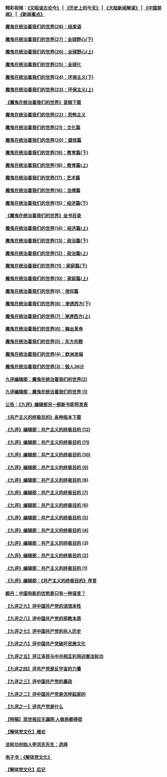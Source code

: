 #### 精彩视频：[《文昭谈古论今》](http://45.32.25.56/wenzhao) | [《历史上的今天》](http://45.32.25.56/today-in-history) | [《大陆新闻解读》](http://45.32.25.56/ntdtv-comedy) | [《中国禁闻》](http://45.32.25.56/ntdtv-news) | [《新闻看点》](http://45.32.25.56/news-insight) 

 #### [魔鬼在统治着我们的世界(28)：结束语](../pages/nsc422/n10936246.md?t=02100331) 

#### [魔鬼在统治着我们的世界(27)：全球野心(下)](../pages/nsc422/n10928319.md?t=02100331) 

#### [魔鬼在统治着我们的世界(26)：全球野心(上)](../pages/nsc422/n10900318.md?t=02100331) 

#### [魔鬼在统治着我们的世界(25)：全球化](../pages/nsc422/n10788205.md?t=02100331) 

#### [魔鬼在统治着我们的世界(24)：环保主义(下)](../pages/nsc422/n10695307.md?t=02100331) 

#### [魔鬼在统治着我们的世界(23)：环保主义(上)](../pages/nsc422/n10688613.md?t=02100331) 

#### [《魔鬼在统治着我们的世界》音频下载](../pages/nsc422/n10635553.md?t=02100331) 

#### [魔鬼在统治着我们的世界(22)：恐怖主义](../pages/nsc422/n10614727.md?t=02100331) 

#### [魔鬼在统治着我们的世界(21)：文化篇](../pages/nsc422/n10597706.md?t=02100331) 

#### [魔鬼在统治着我们的世界(20)：媒体篇](../pages/nsc422/n10586579.md?t=02100331) 

#### [魔鬼在统治着我们的世界(19)：教育篇(下)](../pages/nsc422/n10564808.md?t=02100331) 

#### [魔鬼在统治着我们的世界(18)：教育篇(上)](../pages/nsc422/n10526970.md?t=02100331) 

#### [魔鬼在统治着我们的世界(17)：艺术篇](../pages/nsc422/n10499093.md?t=02100331) 

#### [魔鬼在统治着我们的世界(16)：法律篇](../pages/nsc422/n10485969.md?t=02100331) 

#### [魔鬼在统治着我们的世界(15)：经济篇(下)](../pages/nsc422/n10469975.md?t=02100331) 

#### [《魔鬼在统治着我们的世界》全书目录](../pages/nsc422/n10464261.md?t=02100331) 

#### [魔鬼在统治着我们的世界(14)：经济篇(上)](../pages/nsc422/n10457370.md?t=02100331) 

#### [魔鬼在统治着我们的世界(13)：政治篇(下)](../pages/nsc422/n10448270.md?t=02100331) 

#### [魔鬼在统治着我们的世界(12)：政治篇(上)](../pages/nsc422/n10444576.md?t=02100331) 

#### [魔鬼在统治着我们的世界(11)：家庭篇(下)](../pages/nsc422/n10440961.md?t=02100331) 

#### [魔鬼在统治着我们的世界(10)：家庭篇(上)](../pages/nsc422/n10435448.md?t=02100331) 

#### [魔鬼在统治着我们的世界(9)：信仰篇](../pages/nsc422/n10432159.md?t=02100331) 

#### [魔鬼在统治着我们的世界(8)：渗透西方(下)](../pages/nsc422/n10429603.md?t=02100331) 

#### [魔鬼在统治着我们的世界(7)：渗透西方(上)](../pages/nsc422/n10426013.md?t=02100331) 

#### [魔鬼在统治着我们的世界(6)：输出革命](../pages/nsc422/n10421536.md?t=02100331) 

#### [魔鬼在统治着我们的世界(5)：东方杀戮](../pages/nsc422/n10417707.md?t=02100331) 

#### [魔鬼在统治着我们的世界(4)：欧洲发端](../pages/nsc422/n10414890.md?t=02100331) 

#### [魔鬼在统治着我们的世界(3)：毁人36计](../pages/nsc422/n10411583.md?t=02100331) 

#### [九评编辑部：魔鬼在统治着我们的世界(2)](../pages/nsc422/n10410036.md?t=02100331) 

#### [九评编辑部：魔鬼在统治着我们的世界 (1)](../pages/nsc422/n10406825.md?t=02100331) 

#### [公告：《九评》编辑部另一部新书即将发表](../pages/nsc422/n10405104.md?t=02100331) 

#### [《共产主义的终极目的》各种版本下载](../pages/nsc422/n10022138.md?t=02100331) 

#### [《九评》编辑部：共产主义的终极目的 (12)](../pages/nsc422/n9933272.md?t=02100331) 

#### [《九评》编辑部：共产主义的终极目的 (11)](../pages/nsc422/n9924973.md?t=02100331) 

#### [《九评》编辑部：共产主义的终极目的 (10)](../pages/nsc422/n9920883.md?t=02100331) 

#### [《九评》编辑部：共产主义的终极目的 (9)](../pages/nsc422/n9916363.md?t=02100331) 

#### [《九评》编辑部：共产主义的终极目的 (8)](../pages/nsc422/n9912488.md?t=02100331) 

#### [《九评》编辑部：共产主义的终极目的 (7)](../pages/nsc422/n9901176.md?t=02100331) 

#### [《九评》编辑部：共产主义的终极目的 (6)](../pages/nsc422/n9899359.md?t=02100331) 

#### [《九评》编辑部：共产主义的终极目的 (5)](../pages/nsc422/n9893174.md?t=02100331) 

#### [《九评》编辑部：共产主义的终极目的 (4)](../pages/nsc422/n9891246.md?t=02100331) 

#### [《九评》编辑部：共产主义的终极目的 (3)](../pages/nsc422/n9879879.md?t=02100331) 

#### [《九评》编辑部：共产主义的终极目的 (2)](../pages/nsc422/n9876205.md?t=02100331) 

#### [《九评》编辑部：共产主义的终极目的 (1)](../pages/nsc422/n9865857.md?t=02100331) 

#### [《九评》编辑部：《共产主义的终极目的》序言](../pages/nsc422/n9862666.md?t=02100331) 

#### [颜丹：中国电影的优势是只有一种语言？](../pages/nsc422/n9583062.md?t=02100331) 

#### [【九评之九】评中国共产党的流氓本性](../pages/nsc422/n737542.md?t=02100331) 

#### [【九评之八】评中国共产党的邪教本质](../pages/nsc422/n735942.md?t=02100331) 

#### [【九评之七】评中国共产党的杀人历史](../pages/nsc422/n733806.md?t=02100331) 

#### [【九评之六】评中国共产党破坏民族文化](../pages/nsc422/n731667.md?t=02100331) 

#### [【九评之五】评江泽民与中共相互利用迫害法轮功](../pages/nsc422/n730058.md?t=02100331) 

#### [【九评之四】评共产党是反宇宙的力量](../pages/nsc422/n727814.md?t=02100331) 

#### [【九评之三】评中国共产党的暴政](../pages/nsc422/n725597.md?t=02100331) 

#### [【九评之二】评中国共产党是怎样起家的](../pages/nsc422/n723946.md?t=02100331) 

#### [【九评之一】评共产党是什么](../pages/nsc422/n722529.md?t=02100331) 

#### [【特稿】现世报应无漏网 人做恶都得偿](../pages/nsc422/n4215167.md?t=02100331) 

#### [【解体党文化】绪论](../pages/nsc422/n1449356.md?t=02100331) 

#### [法轮功创始人李洪志先生：选择](../pages/nsc422/n3580738.md?t=02100331) 

#### [电子书：《解体党文化》](../pages/nsc422/n1573484.md?t=02100331) 

#### [【解体党文化】后记](../pages/nsc422/n1531999.md?t=02100331) 

